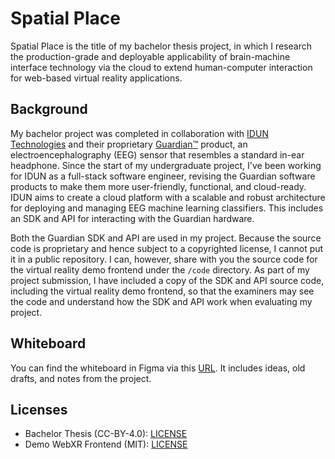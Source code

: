 # Spatial Place

Spatial Place is the title of my bachelor thesis project, in which I research the production-grade and deployable applicability of brain-machine interface technology via the cloud to extend human-computer interaction for web-based virtual reality applications.

## Background

My bachelor project was completed in collaboration with [IDUN Technologies](https://iduntechnologies.com) and their proprietary [Guardian™](https://iduntechnologies.com/guardian-dev-kit) product, an electroencephalography (EEG) sensor that resembles a standard in-ear headphone. Since the start of my undergraduate project, I've been working for IDUN as a full-stack software engineer, revising the Guardian software products to make them more user-friendly, functional, and cloud-ready. IDUN aims to create a cloud platform with a scalable and robust architecture for deploying and managing EEG machine learning classifiers. This includes an SDK and API for interacting with the Guardian hardware.

Both the Guardian SDK and API are used in my project. Because the source code is proprietary and hence subject to a copyrighted license, I cannot put it in a public repository. I can, however, share with you the source code for the virtual reality demo frontend under the `/code` directory. As part of my project submission, I have included a copy of the SDK and API source code, including the virtual reality demo frontend, so that the examiners may see the code and understand how the SDK and API work when evaluating my project.

## Whiteboard

You can find the whiteboard in Figma via this [URL](https://www.figma.com/file/bYgmQkS6tlizeVgHK3YWT1/whiteboard?node-id=0%3A1). It includes ideas, old drafts, and notes from the project.

## Licenses

- Bachelor Thesis (CC-BY-4.0): [LICENSE](/thesis/LICENSE)
- Demo WebXR Frontend (MIT): [LICENSE](/code/LICENSE)
